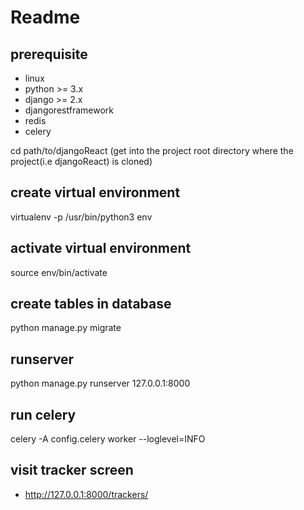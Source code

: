 # Readme

## prerequisite
- linux
- python >= 3.x
- django >= 2.x
- djangorestframework
- redis
- celery

cd path/to/djangoReact (get into the project root directory where the project(i.e djangoReact) is cloned)

## create virtual environment
virtualenv -p /usr/bin/python3 env

## activate virtual environment
source env/bin/activate

## create tables in database
python manage.py migrate

## runserver
python manage.py runserver 127.0.0.1:8000

## run celery
celery -A config.celery worker --loglevel=INFO

## visit tracker screen
- http://127.0.0.1:8000/trackers/
